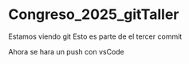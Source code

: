 # Congreso_2025_gitTaller
Estamos viendo git
Esto es parte de el tercer commit

Ahora se hara un push con vsCode